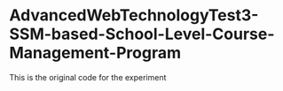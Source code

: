 # AdvancedWebTechnologyTest3-SSM-based-School-Level-Course-Management-Program
This is the original code for the experiment
